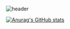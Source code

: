 ![header](https://capsule-render.vercel.app/api?type=waving&color=E4B9FF&height=300&section=header&text=Hi!%20I'am%20Kiki&fontSize=90&fontColor=FFFEFC)





[![Anurag's GitHub stats](https://github-readme-stats.vercel.app/api?username=Tsu-kimi)](https://github.com/anuraghazra/github-readme-stats)
<!--
**Tsu-kimi/Tsu-kimi** is a ✨ _special_ ✨ repository because its `README.md` (this file) appears on your GitHub profile.

Here are some ideas to get you started:

- 🔭 I’m currently working on ...
- 🌱 I’m currently learning ...
- 👯 I’m looking to collaborate on ...
- 🤔 I’m looking for help with ...
- 💬 Ask me about ...
- 📫 How to reach me: ...
- 😄 Pronouns: ...
- ⚡ Fun fact: ...
-->

